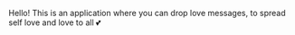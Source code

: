 Hello! This is an application where you can drop love messages, to spread self love and love to all 💕 